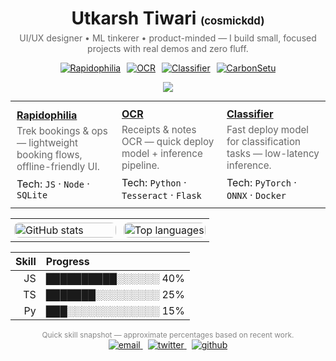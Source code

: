 <!-- UI-focused README: compact, centered, and visually clean -->
<div align="center">

  <!-- Header -->
  <h1 style="margin-bottom:6px">Utkarsh Tiwari <small style="font-size:0.6em">(cosmickdd)</small></h1>
  <p style="margin-top:0;color:#666;max-width:720px">UI/UX designer • ML tinkerer • product-minded — I build small, focused projects with real demos and zero fluff.</p>

  <!-- Action badges -->
  <p style="margin-top:10px">
    <a href="https://github.com/cosmickdd/rapidophilia"><img alt="Rapidophilia" src="https://img.shields.io/badge/🚀 Rapidophilia-Trek-blue?style=for-the-badge"></a>
    <a href="https://github.com/cosmickdd/ocr-repo" style="margin-left:6px"><img alt="OCR" src="https://img.shields.io/badge/🧾 OCR-Receipts-orange?style=for-the-badge"></a>
    <a href="https://github.com/cosmickdd/classify" style="margin-left:6px"><img alt="Classifier" src="https://img.shields.io/badge/⚡ Classifier-Fast-green?style=for-the-badge"></a>
    <a href="https://github.com/cosmickdd/carbonsetu" style="margin-left:6px"><img alt="CarbonSetu" src="https://img.shields.io/badge/🏛 CarbonSetu-Admin-dark?style=for-the-badge"></a>
  </p>

  <!-- Hero (replace assets/hero.gif for animated demo) -->
  <a href="https://youtu.be/VIDEO_I" title="Click for demo">
    <img src="https://media3.giphy.com/media/v1.Y2lkPTc5MGI3NjExdTdwbDU2NHM2MWtwazc0ZmN0aW8xcnJhdXV6YW5jNGZ2M3lxZnU2bSZlcD12MV9pbnRlcm5hbF9naWZfYnlfaWQmY3Q9Zw/12g53gdURkojug/giphy.webp"/>
  </a>

  <!-- Featured projects (compact cards) -->
  <table style="margin-top:14px;max-width:920px;width:100%;" align="center"><tr>
    <td align="left" width="33%" style="padding:10px">
      <strong><a href="https://github.com/cosmickdd/rapidophilia">Rapidophilia</a></strong>
      <div style="color:#666;font-size:0.95em;margin-top:6px">Trek bookings & ops — lightweight booking flows, offline-friendly UI.</div>
      <div style="margin-top:8px">Tech: <code>JS</code> · <code>Node</code> · <code>SQLite</code></div>
    </td>
    <td align="left" width="33%" style="padding:10px">
      <strong><a href="https://github.com/cosmickdd/ocr-repo">OCR</a></strong>
      <div style="color:#666;font-size:0.95em;margin-top:6px">Receipts & notes OCR — quick deploy model + inference pipeline.</div>
      <div style="margin-top:8px">Tech: <code>Python</code> · <code>Tesseract</code> · <code>Flask</code></div>
    </td>
    <td align="left" width="33%" style="padding:10px">
      <strong><a href="https://github.com/cosmickdd/classify">Classifier</a></strong>
      <div style="color:#666;font-size:0.95em;margin-top:6px">Fast deploy model for classification tasks — low-latency inference.</div>
      <div style="margin-top:8px">Tech: <code>PyTorch</code> · <code>ONNX</code> · <code>Docker</code></div>
    </td>
  </tr></table>

  <!-- Live GitHub stats + Top langs side-by-side -->
  <table style="margin-top:16px;max-width:920px;width:100%;" align="center"><tr>
    <td style="padding:6px;vertical-align:top;width:55%">
      <img src="https://github-readme-stats.vercel.app/api?username=cosmickdd&show_icons=true&theme=radical&hide_border=true" alt="GitHub stats" style="width:100%;border-radius:8px;"/>
    </td>
    <td style="padding:6px;vertical-align:top;width:45%">
      <img src="https://github-readme-stats.vercel.app/api/top-langs/?username=cosmickdd&layout=compact&theme=radical&hide_border=true" alt="Top languages" style="width:100%;border-radius:8px;"/>
    </td>
  </tr></table>

 | Skill | Progress |
|---:|:---|
| JS  | ██████████░░░░░░ 40% |
| TS  | ███████░░░░░░░░░ 25% |
| Py  | ███░░░░░░░░░░░░░ 15% |

  

  <div style="font-size:0.85em;color:#888;margin-top:10px;text-align:center;">
    Quick skill snapshot — approximate percentages based on recent work.
  </div>
    <a href="mailto:hello@cosmickdd.dev" aria-label="Email">
    <img src="https://img.shields.io/badge/Email-hello@cosmickdd.dev-orange?style=flat" alt="email" />
  </a>
  <a href="https://twitter.com/cosmickdd" aria-label="X / Twitter" style="margin-left:8px">
    <img src="https://img.shields.io/badge/X-@cosmickdd-1DA1F2?style=flat" alt="twitter" />
  </a>
  <a href="https://github.com/cosmickdd" aria-label="GitHub" style="margin-left:8px">
    <img src="https://img.shields.io/badge/GitHub-cosmickdd-181717?style=flat" alt="github" />
  </a>
</div>

<!-- Contact row (compact, centered) -->
<div style="margin-top:12px;text-align:center;">

  </div>

</div>
